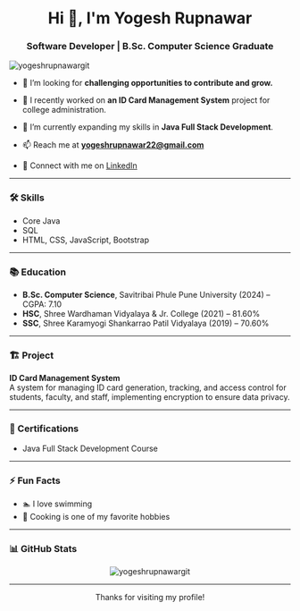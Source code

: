 <h1 align="center">Hi 👋, I'm Yogesh Rupnawar</h1>
<h3 align="center">Software Developer | B.Sc. Computer Science Graduate</h3>

<p align="left"> <img src="https://komarev.com/ghpvc/?username=yogeshrupnawargit&label=Profile%20views&color=0e75b6&style=flat" alt="yogeshrupnawargit" /> </p>

- 🎯 I’m looking for **challenging opportunities to contribute and grow.**

- 🔭 I recently worked on **an ID Card Management System** project for college administration.

- 🌱 I’m currently expanding my skills in **Java Full Stack Development**.

- 📫 Reach me at **yogeshrupnawar22@gmail.com**

- 💼 Connect with me on [LinkedIn](https://www.linkedin.com)

---

### 🛠️ Skills
- Core Java  
- SQL  
- HTML, CSS, JavaScript, Bootstrap  

---

### 📚 Education
- **B.Sc. Computer Science**, Savitribai Phule Pune University (2024) – CGPA: 7.10  
- **HSC**, Shree Wardhaman Vidyalaya & Jr. College (2021) – 81.60%  
- **SSC**, Shree Karamyogi Shankarrao Patil Vidyalaya (2019) – 70.60%  

---

### 🏗️ Project

**ID Card Management System**  
A system for managing ID card generation, tracking, and access control for students, faculty, and staff, implementing encryption to ensure data privacy.

---

### 🏅 Certifications
- Java Full Stack Development Course

---

### ⚡ Fun Facts
- 🏊 I love swimming  
- 🍳 Cooking is one of my favorite hobbies  

---

### 📊 GitHub Stats
<p align="center">
  <img src="https://github-readme-stats.vercel.app/api?username=yogeshrupnawargit&show_icons=true&theme=radical" alt="yogeshrupnawargit" />
</p>

---

<p align="center">Thanks for visiting my profile!</p>
